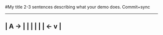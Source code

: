 #My title
2-3 sentences describing what your demo does.
Commit+sync



__________
| A  ->  |
| |    | |
|  <-  v |
----------

